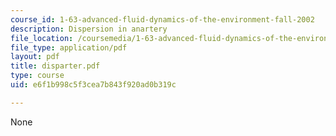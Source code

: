 ```yaml
---
course_id: 1-63-advanced-fluid-dynamics-of-the-environment-fall-2002
description: Dispersion in anartery
file_location: /coursemedia/1-63-advanced-fluid-dynamics-of-the-environment-fall-2002/e6f1b998c5f3cea7b843f920ad0b319c_disparter.pdf
file_type: application/pdf
layout: pdf
title: disparter.pdf
type: course
uid: e6f1b998c5f3cea7b843f920ad0b319c

---
```

None
